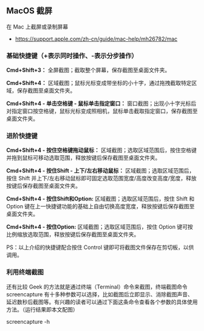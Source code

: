 ## MacOS 截屏
在 Mac 上截屏或录制屏幕
- https://support.apple.com/zh-cn/guide/mac-help/mh26782/mac

### 基础快捷键（+表示同时操作、-表示分步操作）

**Cmd+Shift+3：** 全屏截图；截取整个屏幕，保存截图至桌面文件夹。

**Cmd+Shift+4：** 区域截图；鼠标光标变成带坐标的小十字，通过拖拽截取特定区域，保存截图至桌面文件夹。

**Cmd+Shift+4 - 单击空格键 - 鼠标单击指定窗口：** 窗口截图；出现小十字光标后对指定窗口按空格键，鼠标光标变成照相机，鼠标单击截取指定窗口，保存截图至桌面文件夹。


### 进阶快捷键

**Cmd+Shift+4 - 按住空格键拖动鼠标：** 区域截图；选取区域范围后，按住空格键并拖到鼠标可移动选取范围，释放按键后保存截图至桌面文件夹。

**Cmd+Shift+4 - 按住Shift - 上下/左右移动鼠标：** 区域截图；选取区域范围后，按住 Shift 并上下/左右移动鼠标即可固定选取范围宽度/高度改变高度/宽度，释放按键后保存截图至桌面文件夹。

**Cmd+Shift+4 - 按住Shift和Option:** 区域截图；选取区域范围后，按住 Shift 和 Option 键在上一快捷键功能的基础上自由切换高度宽度，释放按键后保存截图至桌面文件夹。

**Cmd+Shift+4 - 按住Option:** 区域截图；选取区域范围后，按住 Option 键可按比例缩放选取范围，释放按键后保存截图至桌面文件夹。

PS：以上介绍的快捷键配合按住 Control 键即可将截图文件保存在剪切板，以供调用。


### 利用终端截图

还有比较 Geek 的方法就是通过终端（Terminal）命令来截图，终端截图命令screencapture 有十多种参数可以选择，比如截图后立即显示、消除截图声音、延迟数秒后截图等。有兴趣的读者可以通过下面这条命令查看各个参数的具体使用方法。（运行结果即本文配图）

screencapture -h
